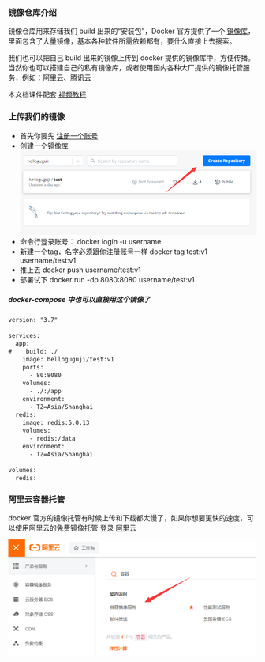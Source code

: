 ### 镜像仓库介绍

镜像仓库用来存储我们 build 出来的“安装包”，Docker 官方提供了一个 [镜像库](https://hub.docker.com/)，里面包含了大量镜像，基本各种软件所需依赖都有，要什么直接上去搜索。

我们也可以把自己 build 出来的镜像上传到 docker 提供的镜像库中，方便传播。
当然你也可以搭建自己的私有镜像库，或者使用国内各种大厂提供的镜像托管服务，例如：阿里云、腾讯云

本文档课件配套 [视频教程](https://www.bilibili.com/video/BV11L411g7U1?p=7)

### 上传我们的镜像

- 首先你要先 [注册一个账号](https://hub.docker.com/)
- 创建一个镜像库
  ![img](七、发布和部署.assets/1690956588688-c5e089ef-5d3e-4d17-8d72-db71cd50ce25.png)
- 命令行登录账号：
  docker login -u username
- 新建一个tag，名字必须跟你注册账号一样
  docker tag test:v1 username/test:v1
- 推上去
  docker push username/test:v1
- 部署试下
  docker run -dp 8080:8080 username/test:v1

##### docker-compose 中也可以直接用这个镜像了

```plain
version: "3.7"

services:
  app:
#    build: ./
    image: helloguguji/test:v1
    ports:
      - 80:8080
    volumes:
      - ./:/app
    environment:
      - TZ=Asia/Shanghai
  redis:
    image: redis:5.0.13
    volumes:
      - redis:/data
    environment:
      - TZ=Asia/Shanghai

volumes:
  redis:
```

### 阿里云容器托管

docker 官方的镜像托管有时候上传和下载都太慢了，如果你想要更快的速度，可以使用阿里云的免费镜像托管
登录 [阿里云](https://www.aliyun.com/)

![img](七、发布和部署.assets/1690956588724-acda5b58-43dd-49d8-8a95-abef50af2c92.png)
